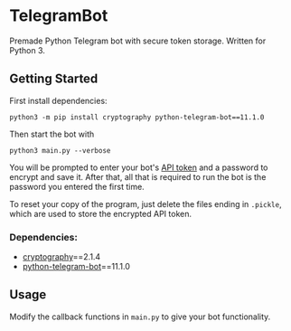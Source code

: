 # TelegramBot
Premade Python Telegram bot with secure token storage. Written for Python 3.

## Getting Started
First install dependencies:

`python3 -m pip install cryptography python-telegram-bot==11.1.0`

Then start the bot with

`python3 main.py --verbose`

You will be prompted to enter your bot's [API token](https://core.telegram.org/bots) and a password to encrypt and save it. After that, all that is required to run the bot is the password you entered the first time.

To reset your copy of the program, just delete the files ending in `.pickle`, which are used to store the encrypted API token.

### Dependencies:
- [cryptography](https://cryptography.io)==2.1.4
- [python-telegram-bot](https://python-telegram-bot.org/)==11.1.0

## Usage
Modify the callback functions in `main.py` to give your bot functionality.
